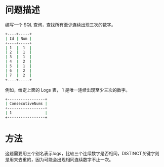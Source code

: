 # 问题描述

编写一个 SQL 查询，查找所有至少连续出现三次的数字。

```bash
+----+-----+
| Id | Num |
+----+-----+
| 1  |  1  |
| 2  |  1  |
| 3  |  1  |
| 4  |  2  |
| 5  |  1  |
| 6  |  2  |
| 7  |  2  |
+----+-----+
```

例如，给定上面的 Logs 表， 1 是唯一连续出现至少三次的数字。

```bash
+-----------------+
| ConsecutiveNums |
+-----------------+
| 1               |
+-----------------+
```

# 方法

这题需要用三个别名表示logs，比较三个连续数字是否相同，DISTINCT关键字则是用来去重的，因为可能会出现相同连续数字不止一次。